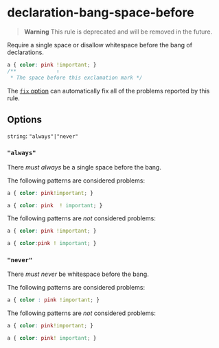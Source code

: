 # declaration-bang-space-before

> **Warning** This rule is deprecated and will be removed in the future.

Require a single space or disallow whitespace before the bang of declarations.

<!-- prettier-ignore -->
```css
a { color: pink !important; }
/**             ↑
 * The space before this exclamation mark */
```

The [`fix` option](../../../docs/user-guide/usage/options.md#fix) can automatically fix all of the problems reported by this rule.

## Options

`string`: `"always"|"never"`

### `"always"`

There _must always_ be a single space before the bang.

The following patterns are considered problems:

<!-- prettier-ignore -->
```css
a { color: pink!important; }
```

<!-- prettier-ignore -->
```css
a { color: pink  ! important; }
```

The following patterns are _not_ considered problems:

<!-- prettier-ignore -->
```css
a { color: pink !important; }
```

<!-- prettier-ignore -->
```css
a { color:pink ! important; }
```

### `"never"`

There _must never_ be whitespace before the bang.

The following patterns are considered problems:

<!-- prettier-ignore -->
```css
a { color : pink !important; }
```

The following patterns are _not_ considered problems:

<!-- prettier-ignore -->
```css
a { color: pink!important; }
```

<!-- prettier-ignore -->
```css
a { color: pink! important; }
```
